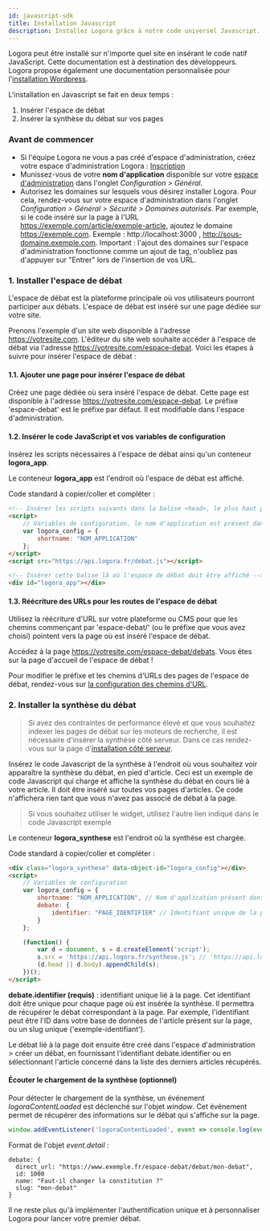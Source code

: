 ```yaml
---
id: javascript-sdk
title: Installation Javascript
description: Installez Logora grâce à notre code universel Javascript.
---
```


Logora peut être installé sur n'importe quel site en insérant le code natif JavaScript. Cette documentation est à destination des développeurs. Logora propose également une documentation personnalisée pour l'[installation Wordpress](installation/wordpress).

L'installation en Javascript se fait en deux temps :
1. Insérer l'espace de débat 
2. Insérer la synthèse du débat sur vos pages
	 
### Avant de commencer 

- Si l'équipe Logora ne vous a pas créé d'espace d'administration, créez votre espace d'administration Logora : [Inscription](https://logora.fr/signup)
- Munissez-vous de votre **nom d'application** disponible sur votre [espace d'administration](https://admin.logora.fr) dans l'onglet *Configuration > Général*.
- Autorisez les domaines sur lesquels vous désirez installer Logora. Pour cela, rendez-vous sur votre espace d'administration dans l'onglet *Configuration > Général > Sécurité > Domaines autorisés*. Par exemple, si le code inséré sur la page à l'URL https://exemple.com/article/exemple-article, ajoutez le domaine https://exemple.com. Exemple : http://localhost:3000 , http://sous-domaine.exemple.com.  Important : l'ajout des domaines sur l'espace d'administration fonctionne comme un ajout de tag, n'oubliez pas d'appuyer sur "Entrer" lors de l'insertion de vos URL.

### 1. Installer l'espace de débat 


L'espace de débat est la plateforme principale où vos utilisateurs pourront participer aux débats. L'espace de débat est inséré sur une page dédiée sur votre site. 


Prenons l'exemple d'un site web disponible à l'adresse https://votresite.com. L'éditeur du site web souhaite accéder à l'espace de débat via l'adresse https://votresite.com/espace-debat. Voici les étapes à suivre pour insérer l'espace de débat :

#### 1.1. Ajouter une page pour insérer l'espace de débat


Créez une page dédiée où sera inséré l'espace de débat. Cette page est disponible à l'adresse https://votresite.com/espace-debat. Le préfixe 'espace-debat' est le préfixe par défaut. Il est modifiable dans l'espace d'administration.


#### 1.2. Insérer le code JavaScript et vos variables de configuration


Insérez les scripts nécessaires à l'espace de débat ainsi qu'un conteneur **logora_app**. 

Le conteneur **logora_app** est l'endroit où l'espace de débat est affiché.

Code standard à copier/coller et compléter : 

```html
<!-- Insérer les scripts suivants dans la balise <head>, le plus haut possible dans la page -->
<script>
    // Variables de configuration, le nom d'application est présent dans votre espace d'administration
    var logora_config = {
        shortname: "NOM_APPLICATION"
    };
</script>
<script src="https://api.logora.fr/debat.js"></script>
```

```html
<!-- Insérer cette balise là où l'espace de débat doit être affiché -->
<div id="logora_app"></div>
```

#### 1.3. Réécriture des URLs pour les routes de l'espace de débat


Utilisez la réécriture d'URL sur votre plateforme ou CMS pour que les chemins commençant par 'espace-debat/' (ou le préfixe que vous avez choisi) pointent vers la page où est inséré l'espace de débat.


Accédez à la page https://votresite.com/espace-debat/debats. Vous êtes sur la page d'accueil de l'espace de débat !


Pour modifier le préfixe et les chemins d'URLs des pages de l'espace de débat, rendez-vous sur [la configuration des chemins d'URL](configuration/routes.md).



### 2. Installer la synthèse du débat 

> Si avez des contraintes de performance élevé et que vous souhaitez indexer les pages de débat sur les moteurs de recherche, il est nécessaire d'insérer la synthèse côté serveur. Dans ce cas rendez-vous sur la page d'[installation côté serveur](installation/api.md).

Insérez le code Javascript de la synthèse à l'endroit où vous souhaitez voir apparaître la synthèse du débat, en pied d'article. Ceci est un exemple de code Javascript qui charge et affiche la synthèse du débat en cours lié à votre article. Il doit être inséré sur toutes vos pages d'articles. Ce code n'affichera rien tant que vous n'avez pas associé de débat à la page.

> Si vous souhaitez utiliser le widget, utilisez l'autre lien indiqué dans le code Javascript exemple

Le conteneur **logora_synthese** est l'endroit où la synthèse est chargée.

Code standard à copier/coller et compléter :

```html
<div class="logora_synthese" data-object-id="logora_config"></div>
<script>
    // Variables de configuration
    var logora_config = {
        shortname: "NOM_APPLICATION", // Nom d'application présent dans votre espace d'administration
        debate: {
            identifier: "PAGE_IDENTIFIER" // Identifiant unique de la page
        }
    };

    (function() {
        var d = document, s = d.createElement('script');
        s.src = 'https://api.logora.fr/synthese.js'; // 'https://api.logora.fr/widget.js' pour le widget
        (d.head || d.body).appendChild(s);
    })();
</script>
```

**debate.identifier (requis)** : identifiant unique lié à la page. Cet identifiant doit être unique pour chaque page où est insérée la synthèse. Il permettra de récupérer le débat correspondant à la page. Par exemple, l'identifiant peut être l'ID dans votre base de données de l'article présent sur la page, ou un slug unique ('exemple-identifiant').


Le débat lié à la page doit ensuite être créé dans l'espace d'administration > créer un débat, en fournissant l'identifiant debate.identifier ou en sélectionnant l'article concerné dans la liste des derniers articles récupérés. 


#### Écouter le chargement de la synthèse (optionnel)

Pour détecter le chargement de la synthèse, un événement _logoraContentLoaded_ est déclenché sur l'objet _window_.
Cet événement permet de récupérer des informations sur le débat qui s'affiche sur la page.

```javascript
window.addEventListener('logoraContentLoaded', event => console.log(event.detail));
```
Format de l'objet _event.detail_ :
```
debate: {
  direct_url: "https://www.exemple.fr/espace-debat/debat/mon-debat",
  id: 1000
  name: "Faut-il changer la constitution ?"
  slug: "mon-debat"
}
```


Il ne reste plus qu'à implémenter l'authentification unique et à personnaliser Logora pour lancer votre premier débat. 


